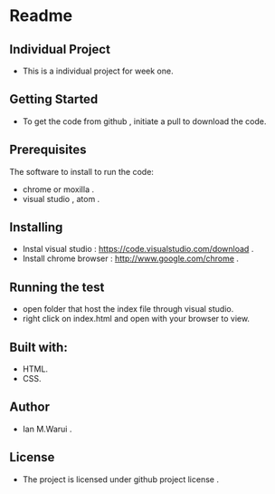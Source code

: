 
# Readme

## Individual Project
- This is a individual project for week one.

## Getting Started
- To get the code from github , initiate a pull to download the code.

## Prerequisites
The software to install to run the code: 
- chrome or moxilla .
- visual studio , atom .

## Installing
- Instal visual studio : https://code.visualstudio.com/download .
- Install chrome browser : http://www.google.com/chrome .


## Running the test 
- open folder that host the index file through visual studio.
- right click on index.html and open with your browser to view.

## Built with:
- HTML.
- CSS.

## Author
- Ian M.Warui .

## License
- The project is licensed under github project license .
